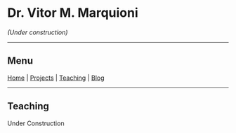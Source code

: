 # Dr. Vitor M. Marquioni

*(Under construction)*

---

## Menu
[Home](readme.md)  |  [Projects](projects.md)  |  [Teaching](teaching.md) |  [Blog](blog.md)

---

## Teaching

Under Construction
